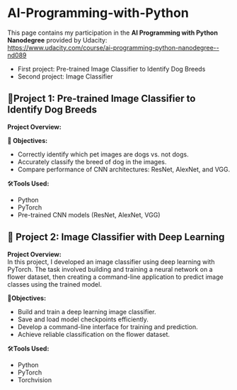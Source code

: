 # AI-Programming-with-Python

This page contains my participation in the **AI Programming with Python Nanodegree** provided by Udacity:  
https://www.udacity.com/course/ai-programming-python-nanodegree--nd089

- First project: Pre-trained Image Classifier to Identify Dog Breeds
- Second project: Image Classifier

## 📌Project 1: Pre-trained Image Classifier to Identify Dog Breeds

**Project Overview:**  

**🎯 Objectives:**  
- Correctly identify which pet images are dogs vs. not dogs.  
- Accurately classify the breed of dog in the images.  
- Compare performance of CNN architectures: ResNet, AlexNet, and VGG.

🛠️**Tools Used:**
- Python  
- PyTorch  
- Pre-trained CNN models (ResNet, AlexNet, VGG)  

## 📌 Project 2: Image Classifier with Deep Learning

**Project Overview:**  
In this project, I developed an image classifier using deep learning with PyTorch. The task involved building and training a neural network on a flower dataset, then creating a command-line application to predict image classes using the trained model.

**🎯Objectives:**  
- Build and train a deep learning image classifier.  
- Save and load model checkpoints efficiently.  
- Develop a command-line interface for training and prediction.  
- Achieve reliable classification on the flower dataset.

🛠️**Tools Used:**  
- Python  
- PyTorch  
- Torchvision  
